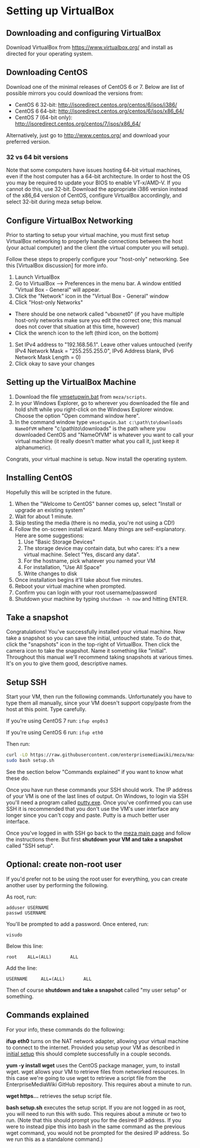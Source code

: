 # Setting up VirtualBox

## Downloading and configuring VirtualBox
Download VirtualBox from https://www.virtualbox.org/ and install as directed for your operating system.

## Downloading CentOS
Download one of the minimal releases of CentOS 6 or 7. Below are list of possible mirrors you could download the versions from:

* CentOS 6 32-bit: http://isoredirect.centos.org/centos/6/isos/i386/
* CentOS 6 64-bit: http://isoredirect.centos.org/centos/6/isos/x86_64/
* CentOS 7 (64-bit only): http://isoredirect.centos.org/centos/7/isos/x86_64/

Alternatively, just go to http://www.centos.org/ and download your preferred version.

### 32 vs 64 bit versions
Note that some computers have issues hosting 64-bit virtual machines, even if the host computer has a 64-bit architecture. In order to host the OS you may be required to update your BIOS to enable VT-x/AMD-V. If you cannot do this, use 32-bit. Download the appropriate i386 version instead of the x86_64 version of CentOS, configure VirtualBox accordingly, and select 32-bit during meza setup below.

## Configure VirtualBox Networking
Prior to starting to setup your virtual machine, you must first setup VirtualBox networking to properly handle connections between the host (your actual computer) and the client (the virtual computer you will setup).

Follow these steps to properly configure your "host-only" networking. See this [VirtualBox discussion] for more info.

1. Launch VirtualBox
1. Go to VirtualBox --> Preferences in the menu bar. A window entitled "Virtual Box - General" will appear.
1. Click the "Network" icon in the "Virtual Box - General" window
1. Click "Host-only Networks"
  * There should be one network called "vboxnet0" (if you have multiple host-only networks make sure you edit the correct one; this manual does not cover that situation at this time, however)
  * Click the wrench icon to the left (third icon, on the bottom)
1. Set IPv4 address to "192.168.56.1". Leave other values untouched (verify IPv4 Network Mask = "255.255.255.0", IPv6 Address blank, IPv6 Network Mask Length = 0)
1. Click okay to save your changes

## Setting up the VirtualBox Machine
1. Download the file [vmsetupwin.bat](https://github.com/enterprisemediawiki/meza/raw/master/scripts/vmsetupwin.bat) from `meza/scripts`.
1. In your Windows Explorer, go to wherever you downloaded the file and hold shift while you right-click on the Windows Explorer window. Choose the option "Open command window here".
1. In the command window type `vmsetupwin.bat c:\path\to\downloads NameOfVM` where "c:\path\to\downloads" is the path where you downloaded CentOS and "NameOfVM" is whatever you want to call your virtual machine (it really doesn't matter what you call it, just keep it alphanumeric).

Congrats, your virtual machine is setup. Now install the operating system.

## Installing CentOS

Hopefully this will be scripted in the future.

1. When the "Welcome to CentOS" banner comes up, select "Install or upgrade an existing system"
1. Wait for about 1 minute.
1. Skip testing the media (there is no media, you're not using a CD!)
1. Follow the on-screen install wizard. Many things are self-explanatory. Here are some suggestions:
	1. Use "Basic Storage Devices"
	1. The storage device may contain data, but who cares: it's a new virtual machine. Select "Yes, discard any data".
	1. For the hostname, pick whatever you named your VM
	1. For installation, "Use All Space"
	1. Write changes to disk
1. Once installation begins it'll take about five minutes.
1. Reboot your virtual machine when prompted.
1. Confirm you can login with your root username/password
1. Shutdown your machine by typing `shutdown -h now` and hitting ENTER.

## Take a snapshot

Congratulations! You've successfully installed your virtual machine. Now take a snapshot so you can save the initial, untouched state. To do that, click the "snapshots" icon in the top-right of VirtualBox. Then click the camera icon to take the snapshot. Name it something like "initial". Throughout this manual we'll recommend taking snapshots at various times. It's on you to give them good, descriptive names.

## Setup SSH

Start your VM, then run the following commands. Unfortunately you have to type them all manually, since your VM doesn't support copy/paste from the host at this point. Type carefully.

If you're using CentOS 7 run: `ifup enp0s3`

If you're using CentOS 6 run: `ifup eth0`

Then run:

```bash
curl -LO https://raw.githubusercontent.com/enterprisemediawiki/meza/master/setup.sh
sudo bash setup.sh
```

See the section below "Commands explained" if you want to know what these do.

Once you have run these commands your SSH should work. The IP address of your VM is one of the last lines of output. On Windows, to login via SSH you'll need a program called [putty.exe](http://www.chiark.greenend.org.uk/~sgtatham/putty/download.html). Once you've confirmed you can use SSH it is recommended that you don't use the VM's user interface any longer since you can't copy and paste. Putty is a much better user interface.

Once you've logged in with SSH go back to the [meza main page](https://github.com/enterprisemediawiki/meza) and follow the instructions there. But first **shutdown your VM and take a snapshot** called "SSH setup".

## Optional: create non-root user

If you'd prefer not to be using the root user for everything, you can create another user by performing the following.

As root, run:

```
adduser USERNAME
passwd USERNAME
```

You'll be prompted to add a password. Once entered, run:

```
visudo
```

Below this line:

```
root    ALL=(ALL)       ALL
```

Add the line:

```
USERNAME     ALL=(ALL)       ALL
```

Then of course **shutdown and take a snapshot** called "my user setup" or something.

## Commands explained

For your info, these commands do the following:

**ifup eth0** turns on the NAT network adapter, allowing your virtual machine to connect to the internet. Provided you setup your VM as described in [initial setup](manual/1.0-SettingUpVirtualBox.md) this should complete successfully in a couple seconds.

**yum -y install wget** uses the CentOS package manager, yum, to install wget. wget allows your VM to retrieve files from networked resources. In this case we're going to use wget to retrieve a script file from the EnterpriseMediaWiki GitHub repository. This requires about a minute to run.

**wget https...** retrieves the setup script file.

**bash setup.sh** executes the setup script. If you are not logged in as root, you will need to run this with sudo. This requires about a minute or two to run. (Note that this should prompt you for the desired IP address. If you were to instead pipe this into bash in the same command as the previous wget command, you would not be prompted for the desired IP address. So we run this as a standalone command.)
